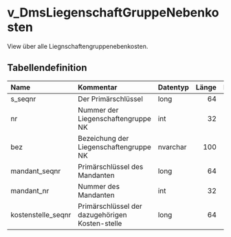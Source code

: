 # v_DmsLiegenschaftGruppeNebenkosten

View über alle Liegnschaftengruppenebenkosten.

## Tabellendefinition

| Name               | Kommentar                                       | Datentyp | Länge | Nullable |
| :----------------- | :---------------------------------------------- | :------- | ----: | :------: |
| s_seqnr            | Der Primärschlüssel                             | long     |    64 |    N     |
| nr                 | Nummer der Liegenschaftengruppe NK              | int      |    32 |    N     |
| bez                | Bezeichung der Liegenschaftengruppe NK          | nvarchar |   100 |    N     |
| mandant_seqnr      | Primärschlüssel des Mandanten                   | long     |    64 |    N     |
| mandant_nr         | Nummer des Mandanten                            | int      |    32 |    N     |
| kostenstelle_seqnr | Primärschlüssel der dazugehörigen Kosten-stelle | long     |    64 |    J     |
